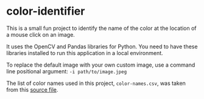 # color-identifier

This is a small fun project to identify the name of the color at the location of a mouse click on an image.

It uses the OpenCV and Pandas libraries for Python. You need to have these libraries installed to run this application in a local environment.

To replace the default image with your own custom image, use a command line positional argument: `-i path/to/image.jpeg`

The list of color names used in this project, `color-names.csv`, was taken from this [source file](https://github.com/codebrainz/color-names/blob/master/output/colors.csv).
